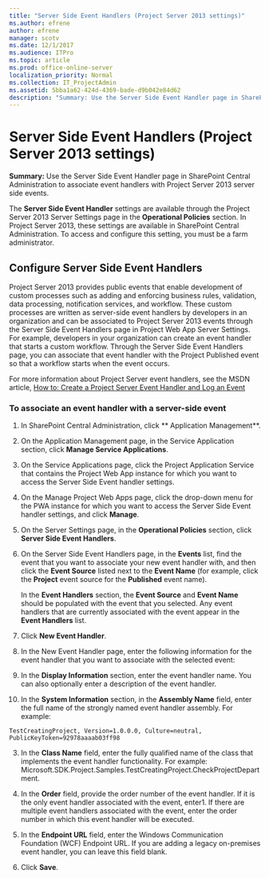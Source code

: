 ```yaml
---
title: "Server Side Event Handlers (Project Server 2013 settings)"
ms.author: efrene
author: efrene
manager: scotv
ms.date: 12/1/2017
ms.audience: ITPro
ms.topic: article
ms.prod: office-online-server
localization_priority: Normal
ms.collection: IT_ProjectAdmin
ms.assetid: 5bba1a62-424d-4369-bade-d9b042e84d62
description: "Summary: Use the Server Side Event Handler page in SharePoint Central Administration to associate event handlers with Project Server 2013 server side events."
---
```


# Server Side Event Handlers (Project Server 2013 settings)
 
 **Summary:** Use the Server Side Event Handler page in SharePoint Central Administration to associate event handlers with Project Server 2013 server side events.
  
The **Server Side Event Handler** settings are available through the Project Server 2013 Server Settings page in the **Operational Policies** section. In Project Server 2013, these settings are available in SharePoint Central Administration. To access and configure this setting, you must be a farm administrator.
  
## Configure Server Side Event Handlers

Project Server 2013 provides public events that enable development of custom processes such as adding and enforcing business rules, validation, data processing, notification services, and workflow. These custom processes are written as server-side event handlers by developers in an organization and can be associated to Project Server 2013 events through the Server Side Event Handlers page in Project Web App Server Settings. For example, developers in your organization can create an event handler that starts a custom workflow. Through the Server Side Event Handlers page, you can associate that event handler with the Project Published event so that a workflow starts when the event occurs.
  
For more information about Project Server event handlers, see the MSDN article, [How to: Create a Project Server Event Handler and Log an Event](https://msdn.microsoft.com/en-us/library/gg615466.aspx)
  
### To associate an event handler with a server-side event

1. In SharePoint Central Administration, click ** Application Management**.
    
2. On the Application Management page, in the Service Application section, click **Manage Service Applications**.
    
3. On the Service Applications page, click the Project Application Service that contains the Project Web App instance for which you want to access the Server Side Event handler settings.
    
4. On the Manage Project Web Apps page, click the drop-down menu for the PWA instance for which you want to access the Server Side Event handler settings, and click **Manage**.
    
5. On the Server Settings page, in the **Operational Policies** section, click **Server Side Event Handlers**.
    
6. On the Server Side Event Handlers page, in the **Events** list, find the event that you want to associate your new event handler with, and then click the **Event Source** listed next to the **Event Name** (for example, click the **Project** event source for the **Published** event name).
    
    In the **Event Handlers** section, the **Event Source** and **Event Name** should be populated with the event that you selected. Any event handlers that are currently associated with the event appear in the **Event Handlers** list.
    
7. Click **New Event Handler**. 
    
8. In the New Event Handler page, enter the following information for the event handler that you want to associate with the selected event:
    
1. In the **Display Information** section, enter the event handler name. You can also optionally enter a description of the event handler.
    
2. In the **System Information** section, in the **Assembly Name** field, enter the full name of the strongly named event handler assembly. For example:
    
  ```
  TestCreatingProject, Version=1.0.0.0, Culture=neutral, PublicKeyToken=92978aaaab03ff98

  ```

3. In the **Class Name** field, enter the fully qualified name of the class that implements the event handler functionality. For example: Microsoft.SDK.Project.Samples.TestCreatingProject.CheckProjectDepartment.
    
4. In the **Order** field, provide the order number of the event handler. If it is the only event handler associated with the event, enter1. If there are multiple event handlers associated with the event, enter the order number in which this event handler will be executed. 
    
9. In the **Endpoint URL** field, enter the Windows Communication Foundation (WCF) Endpoint URL. If you are adding a legacy on-premises event handler, you can leave this field blank.
    
10. Click **Save**.
    

